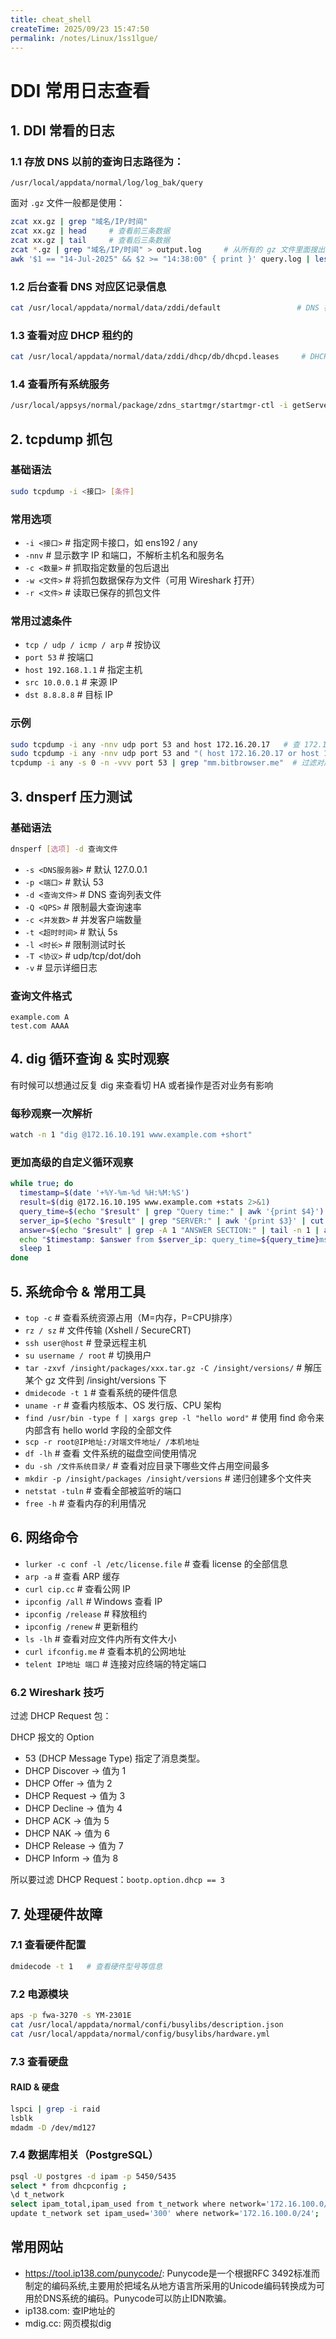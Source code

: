 ```yaml
---
title: cheat_shell
createTime: 2025/09/23 15:47:50
permalink: /notes/Linux/1ss1lgue/
---
```

# DDI 常用日志查看

## 1. DDI 常看的日志

### 1.1 存放 DNS 以前的查询日志路径为：
```
/usr/local/appdata/normal/log/log_bak/query
```

面对 `.gz` 文件一般都是使用：

```bash
zcat xx.gz | grep "域名/IP/时间"
zcat xx.gz | head     # 查看前三条数据
zcat xx.gz | tail     # 查看后三条数据
zcat *.gz | grep "域名/IP/时间" > output.log     # 从所有的 gz 文件里面搜出符合的记录，存在事先创建好的 output.log 里面
awk '$1 == "14-Jul-2025" && $2 >= "14:38:00" { print }' query.log | less  # 对 query.log 日志进行额外处理
```

### 1.2 后台查看 DNS 对应区记录信息
```bash
cat /usr/local/appdata/normal/data/zddi/default                 # DNS 视图配置
```

### 1.3 查看对应 DHCP 租约的
```bash
cat /usr/local/appdata/normal/data/zddi/dhcp/db/dhcpd.leases     # DHCP 租约
```

### 1.4 查看所有系统服务
```bash
/usr/local/appsys/normal/package/zdns_startmgr/startmgr-ctl -i getServers      # 查看服务
```

## 2. tcpdump 抓包

### 基础语法
```bash
sudo tcpdump -i <接口> [条件]
```

### 常用选项
- `-i <接口>`     # 指定网卡接口，如 ens192 / any
- `-nnv`           # 显示数字 IP 和端口，不解析主机名和服务名
- `-c <数量>`      # 抓取指定数量的包后退出
- `-w <文件>`      # 将抓包数据保存为文件（可用 Wireshark 打开）
- `-r <文件>`      # 读取已保存的抓包文件

### 常用过滤条件
- `tcp / udp / icmp / arp`  # 按协议
- `port 53`                 # 按端口
- `host 192.168.1.1`        # 指定主机
- `src 10.0.0.1`            # 来源 IP
- `dst 8.8.8.8`             # 目标 IP

### 示例
```bash
sudo tcpdump -i any -nnv udp port 53 and host 172.16.20.17   # 查 172.16.20.17 这个 IP 发到 53 端口的
sudo tcpdump -i any -nnv udp port 53 and "( host 172.16.20.17 or host 172.16.10.194 )"
tcpdump -i any -s 0 -n -vvv port 53 | grep "mm.bitbrowser.me"  # 过滤对应域名的
```

## 3. dnsperf 压力测试

### 基础语法
```bash
dnsperf [选项] -d 查询文件
```

- `-s <DNS服务器>`   # 默认 127.0.0.1
- `-p <端口>`        # 默认 53
- `-d <查询文件>`    # DNS 查询列表文件
- `-Q <QPS>`         # 限制最大查询速率
- `-c <并发数>`      # 并发客户端数量
- `-t <超时时间>`    # 默认 5s
- `-l <时长>`        # 限制测试时长
- `-T <协议>`        # udp/tcp/dot/doh
- `-v`               # 显示详细日志

### 查询文件格式
```
example.com A
test.com AAAA
```

## 4. dig 循环查询 & 实时观察

有时候可以想通过反复 dig 来查看切 HA 或者操作是否对业务有影响

### 每秒观察一次解析
```bash
watch -n 1 "dig @172.16.10.191 www.example.com +short"
```

### 更加高级的自定义循环观察
```bash
while true; do
  timestamp=$(date '+%Y-%m-%d %H:%M:%S')
  result=$(dig @172.16.10.195 www.example.com +stats 2>&1)
  query_time=$(echo "$result" | grep "Query time:" | awk '{print $4}')
  server_ip=$(echo "$result" | grep "SERVER:" | awk '{print $3}' | cut -d'#' -f1)
  answer=$(echo "$result" | grep -A 1 "ANSWER SECTION:" | tail -n 1 | awk '{print $5}')
  echo "$timestamp: $answer from $server_ip: query_time=${query_time}ms"
  sleep 1
done
```

## 5. 系统命令 & 常用工具
- `top -c`                              # 查看系统资源占用（M=内存，P=CPU排序）
- `rz / sz`                          # 文件传输 (Xshell / SecureCRT)
- `ssh user@host`                # 登录远程主机
- `su username / root`          # 切换用户
- `tar -zxvf /insight/packages/xxx.tar.gz -C /insight/versions/`  # 解压某个 gz 文件到 /insight/versions 下
- `dmidecode -t 1`                  # 查看系统的硬件信息
- `uname -r`                          # 查看内核版本、OS 发行版、CPU 架构
- `find /usr/bin -type f | xargs grep -l "hello word"`    # 使用 find 命令来内部含有 hello world 字段的全部文件
- `scp -r root@IP地址:/对端文件地址/ /本机地址`
- `df -lh` # 查看 文件系统的磁盘空间使用情况
- `du -sh /文件系统目录/` # 查看对应目录下哪些文件占用空间最多
- `mkdir -p /insight/packages /insight/versions` # 递归创建多个文件夹
- `netstat -tuln`    # 查看全部被监听的端口
- `free -h`          # 查看内存的利用情况

## 6. 网络命令
- `lurker -c conf -l /etc/license.file` # 查看 license 的全部信息
- `arp -a`       # 查看 ARP 缓存
- `curl cip.cc`   # 查看公网 IP
- `ipconfig /all`    # Windows 查看 IP
- `ipconfig /release` # 释放租约
- `ipconfig /renew`   # 更新租约
- `ls -lh`             # 查看对应文件内所有文件大小
- `curl ifconfig.me`   # 查看本机的公网地址
- `telent IP地址 端口`  # 连接对应终端的特定端口

  

### 6.2 Wireshark 技巧

过滤 DHCP Request 包：

DHCP 报文的 Option
- 53 (DHCP Message Type) 指定了消息类型。
- DHCP Discover → 值为 1
- DHCP Offer → 值为 2
- DHCP Request → 值为 3
- DHCP Decline → 值为 4
- DHCP ACK → 值为 5
- DHCP NAK → 值为 6
- DHCP Release → 值为 7
- DHCP Inform → 值为 8

所以要过滤 DHCP Request：`bootp.option.dhcp == 3`

## 7. 处理硬件故障

### 7.1 查看硬件配置
```bash
dmidecode -t 1   # 查看硬件型号等信息
```

### 7.2 电源模块
```bash
aps -p fwa-3270 -s YM-2301E
cat /usr/local/appdata/normal/confi/busylibs/description.json
cat /usr/local/appdata/normal/config/busylibs/hardware.yml
```

### 7.3 查看硬盘

#### RAID & 硬盘
```bash
lspci | grep -i raid
lsblk
mdadm -D /dev/md127
```

### 7.4 数据库相关（PostgreSQL）
```bash
psql -U postgres -d ipam -p 5450/5435
select * from dhcpconfig ;
\d t_network
select ipam_total,ipam_used from t_network where network='172.16.100.0/24';
update t_network set ipam_used='300' where network='172.16.100.0/24';
```

## 常用网站

- https://tool.ip138.com/punycode/: Punycode是一个根据RFC 3492标准而制定的编码系统,主要用於把域名从地方语言所采用的Unicode编码转换成为可用於DNS系统的编码。Punycode可以防止IDN欺骗。
- ip138.com: 查IP地址的
- mdig.cc:   网页模拟dig